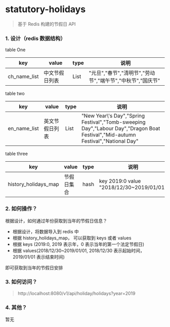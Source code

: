 # statutory-holidays

> 基于 Redis 构建的节假日 API


### 1. 设计（redis 数据结构）

table One

| key | value | type | 说明|
| --- |---|---|---|
|ch_name_list| 中文节假日列表| List | 	"元旦","春节","清明节","劳动节","端午节","中秋节","国庆节"|


table two 

| key | value | type | 说明|
|---|---|---|---|
|en_name_list| 英文节假日列表| List | 	"New Year\\'s Day","Spring Festival","Tomb-sweeping Day","Labour Day","Dragon Boat Festival","Mid-autumn Festival","National Day"|


table three

| key | value | type | 说明 |
| ---| ---|---|---|
|history_holidays_map| 节假日集合| hash | key 2019:0  value "2018/12/30~2019/01/01"|

### 2. 如何操作？

根据设计，如何通过年份获取到当年的节假日信息？

- 根据设计，将数据导入到 redis 中
- 根据 history_holidays_map， 可以获取到 keys 或者 values
- 根据 keys (2019:0, 2019 表示年，0 表示当年的第一个法定节假日)
- 根据 values(2018/12/30~2019/01/01, 2018/12/30 表示起始时间，2019/01/01 表示结束时间)

即可获取到当年的节假日安排

### 3. 如何访问？

> http://localhost:8080/v1/api/holiday/holidays?year=2019

### 4. 其他？

暂无
